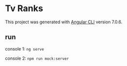 # Tv Ranks

This project was generated with [Angular CLI](https://github.com/angular/angular-cli) version 7.0.6.

## run

console 1:
`ng serve`

console 2:
`npm run mock:server`

